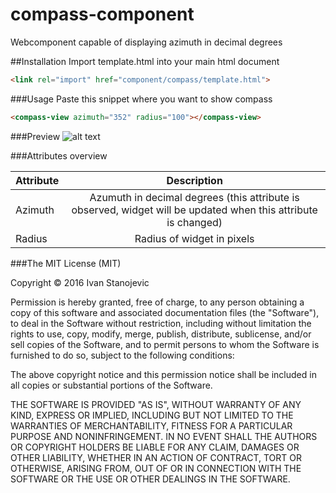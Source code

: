 # compass-component
Webcomponent capable of displaying azimuth in decimal degrees

##Installation
Import template.html into your main html document
```html
<link rel="import" href="component/compass/template.html">
```

###Usage 
Paste this snippet where you want to show compass
```html
<compass-view azimuth="352" radius="100"></compass-view>
```

###Preview
![alt text](https://i.imgur.com/u86ho5t.png?1 "Preview")


###Attributes overview

| Attribute     | Description   |
| ------------- |:-------------:|
| Azimuth       | Azumuth in decimal degrees (this attribute is observed, widget will be updated when this attribute is changed) |
| Radius        | Radius of widget in pixels      |


###The MIT License (MIT)

Copyright © 2016 Ivan Stanojevic

Permission is hereby granted, free of charge, to any person obtaining a copy
of this software and associated documentation files (the "Software"), to deal
in the Software without restriction, including without limitation the rights
to use, copy, modify, merge, publish, distribute, sublicense, and/or sell
copies of the Software, and to permit persons to whom the Software is
furnished to do so, subject to the following conditions:

The above copyright notice and this permission notice shall be included in all
copies or substantial portions of the Software.

THE SOFTWARE IS PROVIDED "AS IS", WITHOUT WARRANTY OF ANY KIND, EXPRESS OR
IMPLIED, INCLUDING BUT NOT LIMITED TO THE WARRANTIES OF MERCHANTABILITY,
FITNESS FOR A PARTICULAR PURPOSE AND NONINFRINGEMENT. IN NO EVENT SHALL THE
AUTHORS OR COPYRIGHT HOLDERS BE LIABLE FOR ANY CLAIM, DAMAGES OR OTHER
LIABILITY, WHETHER IN AN ACTION OF CONTRACT, TORT OR OTHERWISE, ARISING FROM,
OUT OF OR IN CONNECTION WITH THE SOFTWARE OR THE USE OR OTHER DEALINGS IN THE
SOFTWARE.
